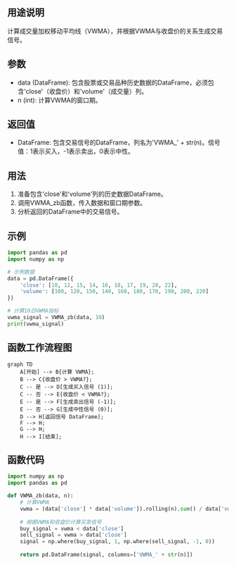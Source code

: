 ## 用途说明

计算成交量加权移动平均线（VWMA），并根据VWMA与收盘价的关系生成交易信号。

## 参数

* data (DataFrame): 包含股票或交易品种历史数据的DataFrame，必须包含'close'（收盘价）和'volume'（成交量）列。
* n (int): 计算VWMA的窗口期。
## 返回值

* DataFrame: 包含交易信号的DataFrame，列名为'VWMA_' + str(n)。信号值：1表示买入，-1表示卖出，0表示中性。
## 用法

1. 准备包含'close'和'volume'列的历史数据DataFrame。
1. 调用VWMA_zb函数，传入数据和窗口期参数。
1. 分析返回的DataFrame中的交易信号。
## 示例

```python
import pandas as pd
import numpy as np

# 示例数据
data = pd.DataFrame({
    'close': [10, 12, 15, 14, 16, 18, 17, 19, 20, 22],
    'volume': [100, 120, 150, 140, 160, 180, 170, 190, 200, 220]
})

# 计算10日VWMA指标
vwma_signal = VWMA_zb(data, 10)
print(vwma_signal)
```

## 函数工作流程图

```mermaid
graph TD
    A[开始] --> B{计算 VWMA};
    B --> C{收盘价 > VWMA?};
    C -- 是 --> D[生成买入信号 (1)];
    C -- 否 --> E{收盘价 < VWMA?};
    E -- 是 --> F[生成卖出信号 (-1)];
    E -- 否 --> G[生成中性信号 (0)];
    D --> H[返回信号 DataFrame];
    F --> H;
    G --> H;
    H --> I[结束];
```

## 函数代码

```python
import numpy as np
import pandas as pd

def VWMA_zb(data, n):
    # 计算VWMA
    vwma = (data['close'] * data['volume']).rolling(n).sum() / data['volume'].rolling(n).sum()
    
    # 根据VWMA和收盘价计算买卖信号
    buy_signal = vwma < data['close']
    sell_signal = vwma > data['close']
    signal = np.where(buy_signal, 1, np.where(sell_signal, -1, 0))
    
    return pd.DataFrame(signal, columns=['VWMA_' + str(n)])
```

